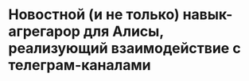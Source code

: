 # Новостной (и не только) навык-агрегарор для Алисы, реализующий взаимодействие с телеграм-каналами
